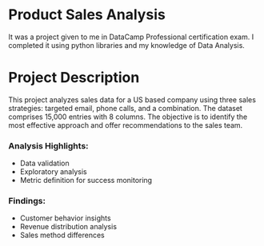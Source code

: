 # Product Sales Analysis
It was a project given to me in DataCamp Professional certification exam. I completed it using python libraries and my knowledge of Data Analysis.

# Project Description
This project analyzes sales data for a US based company using three sales strategies: targeted email, phone calls, and a combination. The dataset comprises 15,000 entries with 8 columns. The objective is to identify the most effective approach and offer recommendations to the sales team.

### Analysis Highlights:
- Data validation
- Exploratory analysis
- Metric definition for success monitoring

### Findings:
- Customer behavior insights
- Revenue distribution analysis
- Sales method differences



  



